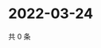 # 2022-03-24

共 0 条

<!-- BEGIN WEIBO -->
<!-- 最后更新时间 Thu Mar 24 2022 02:15:18 GMT+0800 (China Standard Time) -->

<!-- END WEIBO -->
